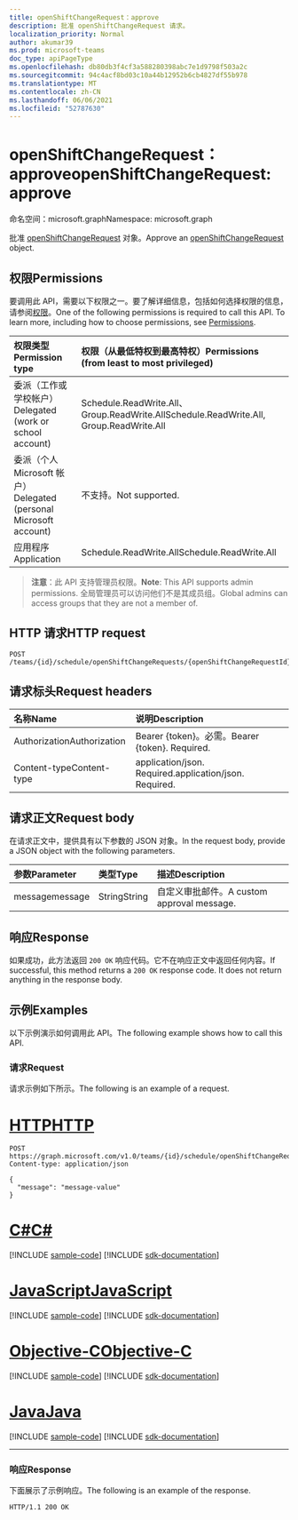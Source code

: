 ```yaml
---
title: openShiftChangeRequest：approve
description: 批准 openShiftChangeRequest 请求。
localization_priority: Normal
author: akumar39
ms.prod: microsoft-teams
doc_type: apiPageType
ms.openlocfilehash: db80db3f4cf3a588280398abc7e1d9798f503a2c
ms.sourcegitcommit: 94c4acf8bd03c10a44b12952b6cb4827df55b978
ms.translationtype: MT
ms.contentlocale: zh-CN
ms.lasthandoff: 06/06/2021
ms.locfileid: "52787630"
---
```

# <a name="openshiftchangerequest-approve"></a><span data-ttu-id="c087e-103">openShiftChangeRequest：approve</span><span class="sxs-lookup"><span data-stu-id="c087e-103">openShiftChangeRequest: approve</span></span>

<span data-ttu-id="c087e-104">命名空间：microsoft.graph</span><span class="sxs-lookup"><span data-stu-id="c087e-104">Namespace: microsoft.graph</span></span>

<span data-ttu-id="c087e-105">批准 [openShiftChangeRequest](../resources/openshiftchangerequest.md) 对象。</span><span class="sxs-lookup"><span data-stu-id="c087e-105">Approve an [openShiftChangeRequest](../resources/openshiftchangerequest.md) object.</span></span>

## <a name="permissions"></a><span data-ttu-id="c087e-106">权限</span><span class="sxs-lookup"><span data-stu-id="c087e-106">Permissions</span></span>

<span data-ttu-id="c087e-p101">要调用此 API，需要以下权限之一。要了解详细信息，包括如何选择权限的信息，请参阅[权限](/graph/permissions-reference)。</span><span class="sxs-lookup"><span data-stu-id="c087e-p101">One of the following permissions is required to call this API. To learn more, including how to choose permissions, see [Permissions](/graph/permissions-reference).</span></span>

| <span data-ttu-id="c087e-109">权限类型</span><span class="sxs-lookup"><span data-stu-id="c087e-109">Permission type</span></span>                        | <span data-ttu-id="c087e-110">权限（从最低特权到最高特权）</span><span class="sxs-lookup"><span data-stu-id="c087e-110">Permissions (from least to most privileged)</span></span> |
|:---------------------------------------|:--------------------------------------------|
| <span data-ttu-id="c087e-111">委派（工作或学校帐户）</span><span class="sxs-lookup"><span data-stu-id="c087e-111">Delegated (work or school account)</span></span>     | <span data-ttu-id="c087e-112">Schedule.ReadWrite.All、Group.ReadWrite.All</span><span class="sxs-lookup"><span data-stu-id="c087e-112">Schedule.ReadWrite.All, Group.ReadWrite.All</span></span> |
| <span data-ttu-id="c087e-113">委派（个人 Microsoft 帐户）</span><span class="sxs-lookup"><span data-stu-id="c087e-113">Delegated (personal Microsoft account)</span></span> | <span data-ttu-id="c087e-114">不支持。</span><span class="sxs-lookup"><span data-stu-id="c087e-114">Not supported.</span></span> |
| <span data-ttu-id="c087e-115">应用程序</span><span class="sxs-lookup"><span data-stu-id="c087e-115">Application</span></span>                            | <span data-ttu-id="c087e-116">Schedule.ReadWrite.All</span><span class="sxs-lookup"><span data-stu-id="c087e-116">Schedule.ReadWrite.All</span></span> |

> <span data-ttu-id="c087e-117">**注意**：此 API 支持管理员权限。</span><span class="sxs-lookup"><span data-stu-id="c087e-117">**Note**: This API supports admin permissions.</span></span> <span data-ttu-id="c087e-118">全局管理员可以访问他们不是其成员组。</span><span class="sxs-lookup"><span data-stu-id="c087e-118">Global admins can access groups that they are not a member of.</span></span>

## <a name="http-request"></a><span data-ttu-id="c087e-119">HTTP 请求</span><span class="sxs-lookup"><span data-stu-id="c087e-119">HTTP request</span></span>

<!-- { "blockType": "ignored" } -->

```http
POST /teams/{id}/schedule/openShiftChangeRequests/{openShiftChangeRequestId}/approve
```

## <a name="request-headers"></a><span data-ttu-id="c087e-120">请求标头</span><span class="sxs-lookup"><span data-stu-id="c087e-120">Request headers</span></span>

| <span data-ttu-id="c087e-121">名称</span><span class="sxs-lookup"><span data-stu-id="c087e-121">Name</span></span>          | <span data-ttu-id="c087e-122">说明</span><span class="sxs-lookup"><span data-stu-id="c087e-122">Description</span></span>   |
|:--------------|:--------------|
| <span data-ttu-id="c087e-123">Authorization</span><span class="sxs-lookup"><span data-stu-id="c087e-123">Authorization</span></span> | <span data-ttu-id="c087e-p103">Bearer {token}。必需。</span><span class="sxs-lookup"><span data-stu-id="c087e-p103">Bearer {token}. Required.</span></span> |
| <span data-ttu-id="c087e-126">Content-type</span><span class="sxs-lookup"><span data-stu-id="c087e-126">Content-type</span></span> | <span data-ttu-id="c087e-p104">application/json. Required.</span><span class="sxs-lookup"><span data-stu-id="c087e-p104">application/json. Required.</span></span> |

## <a name="request-body"></a><span data-ttu-id="c087e-129">请求正文</span><span class="sxs-lookup"><span data-stu-id="c087e-129">Request body</span></span>

<span data-ttu-id="c087e-130">在请求正文中，提供具有以下参数的 JSON 对象。</span><span class="sxs-lookup"><span data-stu-id="c087e-130">In the request body, provide a JSON object with the following parameters.</span></span>

| <span data-ttu-id="c087e-131">参数</span><span class="sxs-lookup"><span data-stu-id="c087e-131">Parameter</span></span>    | <span data-ttu-id="c087e-132">类型</span><span class="sxs-lookup"><span data-stu-id="c087e-132">Type</span></span>        | <span data-ttu-id="c087e-133">描述</span><span class="sxs-lookup"><span data-stu-id="c087e-133">Description</span></span> |
|:-------------|:------------|:------------|
|<span data-ttu-id="c087e-134">message</span><span class="sxs-lookup"><span data-stu-id="c087e-134">message</span></span>|<span data-ttu-id="c087e-135">String</span><span class="sxs-lookup"><span data-stu-id="c087e-135">String</span></span>|<span data-ttu-id="c087e-136">自定义审批邮件。</span><span class="sxs-lookup"><span data-stu-id="c087e-136">A custom approval message.</span></span>|

## <a name="response"></a><span data-ttu-id="c087e-137">响应</span><span class="sxs-lookup"><span data-stu-id="c087e-137">Response</span></span>

<span data-ttu-id="c087e-p105">如果成功，此方法返回 `200 OK` 响应代码。它不在响应正文中返回任何内容。</span><span class="sxs-lookup"><span data-stu-id="c087e-p105">If successful, this method returns a `200 OK` response code. It does not return anything in the response body.</span></span>

## <a name="examples"></a><span data-ttu-id="c087e-140">示例</span><span class="sxs-lookup"><span data-stu-id="c087e-140">Examples</span></span>

<span data-ttu-id="c087e-141">以下示例演示如何调用此 API。</span><span class="sxs-lookup"><span data-stu-id="c087e-141">The following example shows how to call this API.</span></span>

### <a name="request"></a><span data-ttu-id="c087e-142">请求</span><span class="sxs-lookup"><span data-stu-id="c087e-142">Request</span></span>

<span data-ttu-id="c087e-143">请求示例如下所示。</span><span class="sxs-lookup"><span data-stu-id="c087e-143">The following is an example of a request.</span></span>

# <a name="http"></a>[<span data-ttu-id="c087e-144">HTTP</span><span class="sxs-lookup"><span data-stu-id="c087e-144">HTTP</span></span>](#tab/http)
<!-- {
  "blockType": "request",
  "name": "openshiftchangerequest_approve"
}-->

```http
POST https://graph.microsoft.com/v1.0/teams/{id}/schedule/openShiftChangeRequests/{openShiftChangeRequestId}/approve
Content-type: application/json

{
  "message": "message-value"
}
```
# <a name="c"></a>[<span data-ttu-id="c087e-145">C#</span><span class="sxs-lookup"><span data-stu-id="c087e-145">C#</span></span>](#tab/csharp)
[!INCLUDE [sample-code](../includes/snippets/csharp/openshiftchangerequest-approve-csharp-snippets.md)]
[!INCLUDE [sdk-documentation](../includes/snippets/snippets-sdk-documentation-link.md)]

# <a name="javascript"></a>[<span data-ttu-id="c087e-146">JavaScript</span><span class="sxs-lookup"><span data-stu-id="c087e-146">JavaScript</span></span>](#tab/javascript)
[!INCLUDE [sample-code](../includes/snippets/javascript/openshiftchangerequest-approve-javascript-snippets.md)]
[!INCLUDE [sdk-documentation](../includes/snippets/snippets-sdk-documentation-link.md)]

# <a name="objective-c"></a>[<span data-ttu-id="c087e-147">Objective-C</span><span class="sxs-lookup"><span data-stu-id="c087e-147">Objective-C</span></span>](#tab/objc)
[!INCLUDE [sample-code](../includes/snippets/objc/openshiftchangerequest-approve-objc-snippets.md)]
[!INCLUDE [sdk-documentation](../includes/snippets/snippets-sdk-documentation-link.md)]

# <a name="java"></a>[<span data-ttu-id="c087e-148">Java</span><span class="sxs-lookup"><span data-stu-id="c087e-148">Java</span></span>](#tab/java)
[!INCLUDE [sample-code](../includes/snippets/java/openshiftchangerequest-approve-java-snippets.md)]
[!INCLUDE [sdk-documentation](../includes/snippets/snippets-sdk-documentation-link.md)]

---


### <a name="response"></a><span data-ttu-id="c087e-149">响应</span><span class="sxs-lookup"><span data-stu-id="c087e-149">Response</span></span>

<span data-ttu-id="c087e-150">下面展示了示例响应。</span><span class="sxs-lookup"><span data-stu-id="c087e-150">The following is an example of the response.</span></span>
<!-- {
  "blockType": "response",
  "truncated": true
} -->

```http
HTTP/1.1 200 OK
```

<!-- uuid: 16cd6b66-4b1a-43a1-adaf-3a886856ed98
2019-02-04 14:57:30 UTC -->
<!-- {
  "type": "#page.annotation",
  "description": "openShiftChangeRequest: approve",
  "keywords": "",
  "section": "documentation",
  "tocPath": ""
}-->

